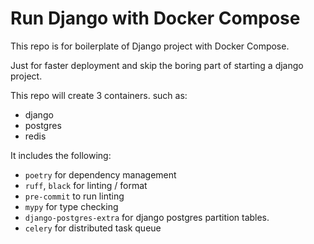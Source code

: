 # Run Django with Docker Compose

This repo is for boilerplate of Django project with Docker Compose.

Just for faster deployment and skip the boring part of starting a django project.

This repo will create 3 containers. such as:

- django
- postgres
- redis

It includes the following:

-   `poetry` for dependency management
-   `ruff`, `black` for linting / format
-   `pre-commit` to run linting
-   `mypy` for type checking
-   `django-postgres-extra` for django postgres partition tables.
-   `celery` for distributed task queue

